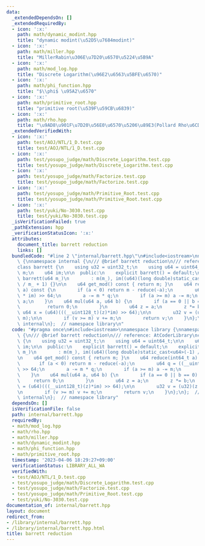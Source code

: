 ```yaml
---
data:
  _extendedDependsOn: []
  _extendedRequiredBy:
  - icon: ':x:'
    path: math/dynamic_modint.hpp
    title: "dynamic modint(\u52D5\u7684modint)"
  - icon: ':x:'
    path: math/miller.hpp
    title: "MillerRabin\u306E\u7D20\u6570\u5224\u5B9A"
  - icon: ':x:'
    path: math/mod_log.hpp
    title: "Discrete Logarithm(\u96E2\u6563\u5BFE\u6570)"
  - icon: ':x:'
    path: math/phi_function.hpp
    title: "$\\phi$ \u95A2\u6570"
  - icon: ':x:'
    path: math/primitive_root.hpp
    title: "primitive root(\u539F\u59CB\u6839)"
  - icon: ':x:'
    path: math/rho.hpp
    title: "\u9AD8\u901F\u7D20\u56E0\u6570\u5206\u89E3(Pollard Rho\u6CD5)"
  _extendedVerifiedWith:
  - icon: ':x:'
    path: test/AOJ/NTL/1_D.test.cpp
    title: test/AOJ/NTL/1_D.test.cpp
  - icon: ':x:'
    path: test/yosupo_judge/math/Discrete_Logarithm.test.cpp
    title: test/yosupo_judge/math/Discrete_Logarithm.test.cpp
  - icon: ':x:'
    path: test/yosupo_judge/math/Factorize.test.cpp
    title: test/yosupo_judge/math/Factorize.test.cpp
  - icon: ':x:'
    path: test/yosupo_judge/math/Primitive_Root.test.cpp
    title: test/yosupo_judge/math/Primitive_Root.test.cpp
  - icon: ':x:'
    path: test/yuki/No-3030.test.cpp
    title: test/yuki/No-3030.test.cpp
  _isVerificationFailed: true
  _pathExtension: hpp
  _verificationStatusIcon: ':x:'
  attributes:
    document_title: barrett reduction
    links: []
  bundledCode: "#line 2 \"internal/barrett.hpp\"\n#include<iostream>\nnamespace library\
    \ {\nnamespace internal {\n/// @brief barrett reduction\n/// reference: AtCoderLibrary\n\
    class barrett {\n    using u32 = uint32_t;\n    using u64 = uint64_t;\n\n    u64\
    \ m;\n    u64 im;\n\n  public:\n    explicit barrett() = default;\n    explicit\
    \ barrett(u64 m_)\n        : m(m_), im((u64)(long double)static_cast<u64>(-1)\
    \ / m_ + 1) {}\n\n    u64 get_mod() const { return m; }\n    u64 reduce(int64_t\
    \ a) const {\n        if (a < 0) return m - reduce(-a);\n        u64 q = ((__uint128_t)a\
    \ * im) >> 64;\n        a -= m * q;\n        if (a >= m) a -= m;\n        return\
    \ a;\n    }\n    u64 mul(u64 a, u64 b) {\n        if (a == 0 || b == 0) {\n  \
    \          return 0;\n        }\n        u64 z = a;\n        z *= b;\n       \
    \ u64 x = (u64)(((__uint128_t)(z)*im) >> 64);\n\n        u32 v = (u32)(z - x *\
    \ m);\n\n        if (v >= m) v += m;\n        return v;\n    }\n};\n};  // namespace\
    \ internal\n};  // namespace library\n"
  code: "#pragma once\n#include<iostream>\nnamespace library {\nnamespace internal\
    \ {\n/// @brief barrett reduction\n/// reference: AtCoderLibrary\nclass barrett\
    \ {\n    using u32 = uint32_t;\n    using u64 = uint64_t;\n\n    u64 m;\n    u64\
    \ im;\n\n  public:\n    explicit barrett() = default;\n    explicit barrett(u64\
    \ m_)\n        : m(m_), im((u64)(long double)static_cast<u64>(-1) / m_ + 1) {}\n\
    \n    u64 get_mod() const { return m; }\n    u64 reduce(int64_t a) const {\n \
    \       if (a < 0) return m - reduce(-a);\n        u64 q = ((__uint128_t)a * im)\
    \ >> 64;\n        a -= m * q;\n        if (a >= m) a -= m;\n        return a;\n\
    \    }\n    u64 mul(u64 a, u64 b) {\n        if (a == 0 || b == 0) {\n       \
    \     return 0;\n        }\n        u64 z = a;\n        z *= b;\n        u64 x\
    \ = (u64)(((__uint128_t)(z)*im) >> 64);\n\n        u32 v = (u32)(z - x * m);\n\
    \n        if (v >= m) v += m;\n        return v;\n    }\n};\n};  // namespace\
    \ internal\n};  // namespace library"
  dependsOn: []
  isVerificationFile: false
  path: internal/barrett.hpp
  requiredBy:
  - math/mod_log.hpp
  - math/rho.hpp
  - math/miller.hpp
  - math/dynamic_modint.hpp
  - math/phi_function.hpp
  - math/primitive_root.hpp
  timestamp: '2023-04-06 18:29:27+09:00'
  verificationStatus: LIBRARY_ALL_WA
  verifiedWith:
  - test/AOJ/NTL/1_D.test.cpp
  - test/yosupo_judge/math/Discrete_Logarithm.test.cpp
  - test/yosupo_judge/math/Factorize.test.cpp
  - test/yosupo_judge/math/Primitive_Root.test.cpp
  - test/yuki/No-3030.test.cpp
documentation_of: internal/barrett.hpp
layout: document
redirect_from:
- /library/internal/barrett.hpp
- /library/internal/barrett.hpp.html
title: barrett reduction
---
```


